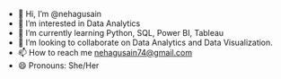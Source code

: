 - 👋 Hi, I’m @nehagusain
- 👀 I’m interested in Data Analytics
- 🌱 I’m currently learning Python, SQL, Power BI, Tableau
- 💞️ I’m looking to collaborate on Data Analytics and Data Visualization.
- 📫 How to reach me nehagusain74@gmail.com
- 😄 Pronouns: She/Her

<!---
nehagusain09/nehagusain09 is a ✨ special ✨ repository because its `README.md` (this file) appears on your GitHub profile.
You can click the Preview link to take a look at your changes.
--->
